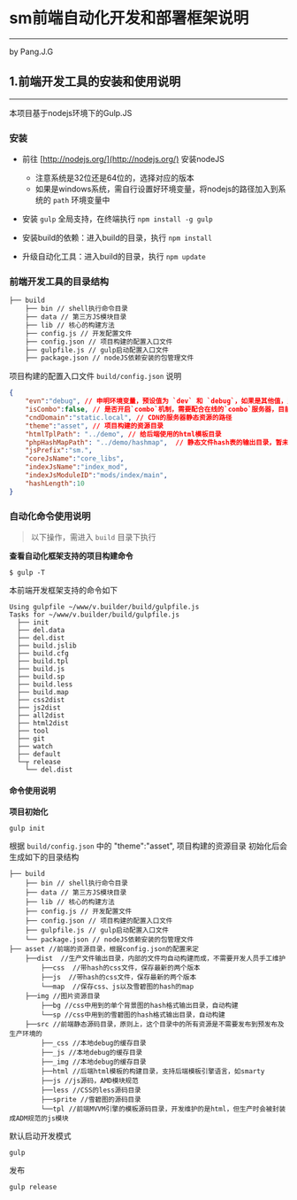 # sm前端自动化开发和部署框架说明
--------------------------
by Pang.J.G


## 1.前端开发工具的安装和使用说明
----------------------

本项目基于nodejs环境下的Gulp.JS


### 安装

* 前往 [http://nodejs.org/](http://nodejs.org/) 安装nodeJS
   - 注意系统是32位还是64位的，选择对应的版本
   - 如果是windows系统，需自行设置好环境变量，将nodejs的路径加入到系统的 `path` 环境变量中

* 安装 `gulp` 全局支持，在终端执行 `npm install -g gulp`

* 安装build的依赖：进入build的目录，执行 `npm install`

* 升级自动化工具：进入build的目录，执行 `npm update`



### 前端开发工具的目录结构
```html
├── build
    ├── bin // shell执行命令目录
    ├── data // 第三方JS模块目录
    ├── lib // 核心的构建方法 
    ├── config.js // 开发配置文件
    ├── config.json // 项目构建的配置入口文件
    ├── gulpfile.js // gulp启动配置入口文件
    ├── package.json // nodeJS依赖安装的包管理文件
```

项目构建的配置入口文件 `build/config.json` 说明
```json
{
    "evn":"debug", // 申明环境变量，预设值为 `dev` 和 `debug`，如果是其他值，则为`release`
    "isCombo":false, // 是否开启`combo`机制，需要配合在线的`combo`服务器，目前此值暂未使用
    "cndDomain":"static.local", // CDN的服务器静态资源的路径
    "theme":"asset", // 项目构建的资源目录
    "htmlTplPath": "../demo", // 给后端使用的html模板目录
    "phpHashMapPath": "../demo/hashmap",  // 静态文件hash表的输出目录，暂未使用
    "jsPrefix":"sm.",
    "coreJsName":"core_libs",
    "indexJsName":"index_mod",
    "indexJsModuleID":"mods/index/main",
    "hashLength":10
}
```


### 自动化命令使用说明

> 以下操作，需进入 `build` 目录下执行

**查看自动化框架支持的项目构建命令**
```
$ gulp -T
```

本前端开发框架支持的命令如下
```log
Using gulpfile ~/www/v.builder/build/gulpfile.js
Tasks for ~/www/v.builder/build/gulpfile.js
  ├── init
  ├── del.data
  ├── del.dist
  ├── build.jslib
  ├── build.cfg
  ├── build.tpl
  ├── build.js
  ├── build.sp
  ├── build.less
  ├── build.map
  ├── css2dist
  ├── js2dist
  ├── all2dist
  ├── html2dist
  ├── tool
  ├── git
  ├── watch
  ├── default
  └─┬ release
    └── del.dist
```

#### **命令使用说明**

**项目初始化**
```
gulp init
```

根据 `build/config.json` 中的 "theme":"asset", 项目构建的资源目录
初始化后会生成如下的目录结构
```
├── build
    ├── bin // shell执行命令目录
    ├── data // 第三方JS模块目录
    ├── lib // 核心的构建方法 
    ├── config.js // 开发配置文件
    ├── config.json // 项目构建的配置入口文件
    ├── gulpfile.js // gulp启动配置入口文件
    └── package.json // nodeJS依赖安装的包管理文件
├── asset //前端的资源目录，根据config.json的配置来定
    ├──dist  //生产文件输出目录，内部的文件均自动构建而成，不需要开发人员手工维护
        ├──css  //带hash的css文件，保存最新的两个版本
        ├──js  //带hash的css文件，保存最新的两个版本
        └──map  //保存css、js以及雪碧图的hash的map
    ├──img //图片资源目录
        ├──bg //css中用到的单个背景图的hash格式输出目录，自动构建
        └──sp //css中用到的雪碧图的hash格式输出目录，自动构建
    ├──src //前端静态源码目录，原则上，这个目录中的所有资源是不需要发布到预发布及生产环境的
        ├──_css //本地debug的缓存目录
        ├──_js //本地debug的缓存目录
        ├──_img //本地debug的缓存目录
        ├──html //后端html模板的构建目录，支持后端模板引擎语言，如smarty
        ├──js //js源码，AMD模块规范
        ├──less //CSS的less源码目录
        ├──sprite //雪碧图的源码目录
        └──tpl //前端MVVM引擎的模板源码目录，开发维护的是html，但生产时会被封装成ADM规范的js模块

```

默认启动开发模式
```
gulp
```

发布
```
gulp release
```


